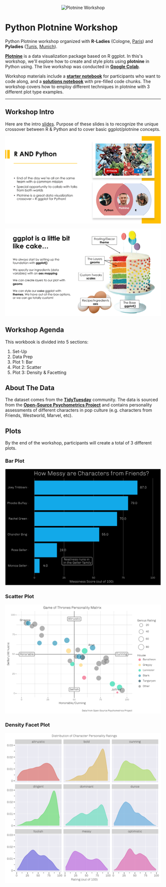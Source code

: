 

<p align="center">
  <img src="https://www.meetup.com/_next/image/?url=https%3A%2F%2Fsecure-content.meetupstatic.com%2Fimages%2Fclassic-events%2F506743465%2F676x380.webp&w=2048&q=75" alt="Plotnine Workshop"/>
</p>

# Python Plotnine Workshop
Python Plotnine workshop organized with **R-Ladies** (Cologne, [Paris](https://twitter.com/RLadiesParis)) and **Pyladies** ([Tunis](https://twitter.com/PyLadiesTunis), [Munich](https://twitter.com/pyladiesmunich)). 

**[Plotnine](https://plotnine.readthedocs.io/en/stable/)** is a data visualization package based on R ggplot. In this's workshop, we'll explore how to create and style plots using **plotnine** in Python using. The live workshop was conducted in **[Google Colab](https://colab.research.google.com/)**. 

Workshop materials include a **[starter notebook](https://github.com/tashapiro/python-plotnine-workshop/blob/main/code/plotnine_workshop_starter.ipynb)** for participants who want to code along, and a **[solutions notebook](https://github.com/tashapiro/python-plotnine-workshop/blob/main/code/plotnine_workshop_solutions.ipynb)** with pre-filled code chunks. The workshop covers how to employ different techniques in plotnine with 3 different plot type examples. 

---

## Workshop Intro

Here are the intro [slides](https://github.com/tashapiro/python-plotnine-workshop/blob/main/slides/plotnine-workshop.pdf). Purpose of these slides is to recognize the unique crossover between R & Python and to cover basic ggplot/plotnine concepts.

![plot](./slides/slide-png/slide-1.png)

![plot](./slides/slide-png/slide-2.png)

## Workshop Agenda

This workbook is divided into 5 sections:

1. Set-Up 
2. Data Prep
3. Plot 1: Bar
4. Plot 2: Scatter
5. Plot 3: Density & Facetting

## About The Data

The dataset comes from the **[TidyTuesday](https://github.com/rfordatascience/tidytuesday)** community. The data is sourced from the [**Open-Source Psychometrics Project**](https://openpsychometrics.org/) and contains personality assessments of different characters in pop culture (e.g. characters from Friends, Westworld, Marvel, etc).


## Plots

By the end of the workshop, participants will create a total of 3 different plots.


### Bar Plot
![plot](./plots/friends_bar_plot.png)

### Scatter Plot
![plot](./plots/got_scatter_plot.png)

### Density Facet Plot
![plot](./plots/facet_plot.png)
